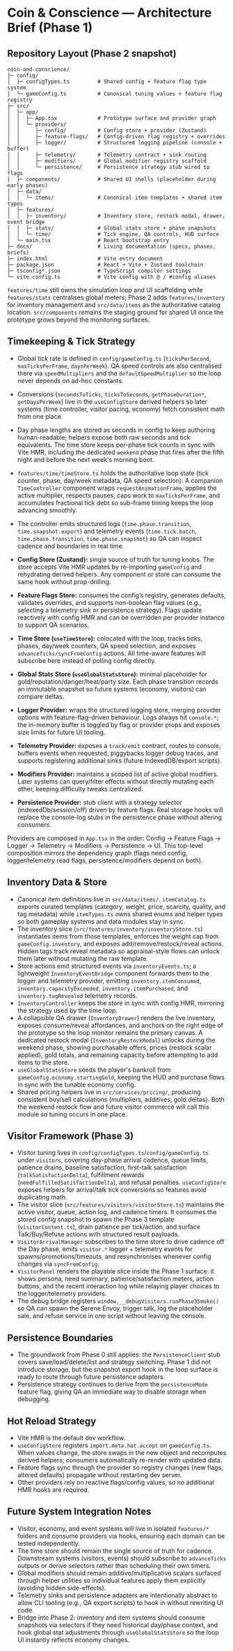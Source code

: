 # Coin & Conscience — Architecture Brief (Phase 1)

## Repository Layout (Phase 2 snapshot)
```
coin-and-conscience/
├─ config/
│  ├─ configTypes.ts         # Shared config + feature flag type system
│  └─ gameConfig.ts          # Canonical tuning values + feature flag registry
├─ src/
│  ├─ app/
│  │  ├─ App.tsx             # Prototype surface and provider graph
│  │  └─ providers/
│  │     ├─ config/          # Config store + provider (Zustand)
│  │     ├─ feature-flags/   # Config-driven flag registry + overrides
│  │     ├─ logger/          # Structured logging pipeline (console + buffer)
│  │     ├─ telemetry/       # Telemetry contract + sink routing
│  │     ├─ modifiers/       # Global modifier registry scaffold
│  │     └─ persistence/     # Persistence strategy stub wired to flags
│  ├─ components/            # Shared UI shells (placeholder during early phases)
│  ├─ data/
│  │  └─ items/              # Canonical item templates + shared item types
│  ├─ features/
│  │  ├─ inventory/          # Inventory store, restock modal, drawer, event bridge
│  │  ├─ stats/              # Global stats store + phase snapshots
│  │  └─ time/               # Tick engine, QA controls, HUD surface
│  └─ main.tsx               # React bootstrap entry
├─ docs/                     # Living documentation (specs, phases, briefs)
├─ index.html                # Vite entry document
├─ package.json              # React + Vite + Zustand toolchain
├─ tsconfig*.json            # TypeScript compiler settings
└─ vite.config.ts            # Vite config with @ / #config aliases
```

`features/time` still owns the simulation loop and UI scaffolding while `features/stats` centralises global meters; Phase 2 adds `features/inventory` for inventory management and `src/data/items` as the authoritative catalog location. `src/components` remains the staging ground for shared UI once the prototype grows beyond the monitoring surfaces.

## Timekeeping & Tick Strategy
- Global tick rate is defined in `config/gameConfig.ts` (`ticksPerSecond`, `maxTicksPerFrame`, `daysPerWeek`). QA speed controls are also centralised there via `speedMultipliers` and the `defaultSpeedMultiplier` so the loop never depends on ad-hoc constants.
- Conversions (`secondsToTicks`, `ticksToSeconds`, `getPhaseDuration*`, `getDaysPerWeek`) live in the `useConfigStore` derived helpers so later systems (time controller, visitor pacing, economy) fetch consistent math from one place.
- Day phase lengths are stored as seconds in config to keep authoring human-readable; helpers expose both raw seconds and tick equivalents. The time store keeps per-phase tick counts in sync with Vite HMR, including the dedicated `weekend` phase that fires after the fifth night and before the next week's morning boot.
- `features/time/timeStore.ts` holds the authoritative loop state (tick counter, phase, day/week metadata, QA speed selection). A companion `TimeController` component wraps `requestAnimationFrame`, applies the active multiplier, respects pauses, caps work to `maxTicksPerFrame`, and accumulates fractional tick debt so sub-frame timing keeps the loop advancing smoothly.
- The controller emits structured logs (`time.phase.transition`, `time.snapshot.export`) and telemetry events (`time.tick.batch`, `time.phase.transition`, `time.phase.snapshot`) so QA can inspect cadence and boundaries in real time.

- **Config Store (Zustand):** single source of truth for tuning knobs. The store accepts Vite HMR updates by re-importing `gameConfig` and rehydrating derived helpers. Any component or store can consume the same hook without prop-drilling.
- **Feature Flags Store:** consumes the config’s registry, generates defaults, validates overrides, and supports non-boolean flag values (e.g., selecting a telemetry sink or persistence strategy). Flags update reactively with config HMR and can be overridden per provider instance to support QA scenarios.
- **Time Store (`useTimeStore`):** colocated with the loop, tracks ticks, phases, day/week counters, QA speed selection, and exposes `advanceTicks/syncFromConfig` actions. All time-aware features will subscribe here instead of polling config directly.
- **Global Stats Store (`useGlobalStatsStore`):** minimal placeholder for gold/reputation/danger/heat/party size. Each phase transition records an immutable snapshot so future systems (economy, visitors) can compare deltas.
- **Logger Provider:** wraps the structured logging store, merging provider options with feature-flag-driven behaviour. Logs always hit `console.*`; the in-memory buffer is toggled by flag or provider props and exposes size limits for future UI tooling.
- **Telemetry Provider:** exposes a `track/emit` contract, routes to console, buffers events when requested, piggybacks logger debug traces, and supports registering additional sinks (future IndexedDB/export scripts).
- **Modifiers Provider:** maintains a scoped list of active global modifiers. Later systems can query/filter effects without directly mutating each other, keeping difficulty tweaks centralized.
- **Persistence Provider:** stub client with a strategy selector (indexedDb/session/off) driven by feature flags. Real storage hooks will replace the console-log stubs in the persistence phase without altering consumers.

Providers are composed in `App.tsx` in the order: Config → Feature Flags → Logger → Telemetry → Modifiers → Persistence → UI. This top-level composition mirrors the dependency graph (flags need config, logger/telemetry read flags, persistence/modifiers depend on both).

## Inventory Data & Store
- Canonical item definitions live in `src/data/items/`. `itemCatalog.ts` exports curated templates (category, weight, price, scarcity, quality, and tag metadata) while `itemTypes.ts` owns shared enums and helper types so both gameplay systems and data modules stay in sync.
- The inventory slice (`src/features/inventory/inventoryStore.ts`) instantiates items from those templates, enforces the weight cap from `gameConfig.inventory`, and exposes add/remove/restock/reveal actions. Hidden tags track reveal metadata so appraisal-style flows can unlock them later without mutating the raw template.
- Store actions emit structured events via `inventoryEvents.ts`; a lightweight `InventoryEventBridge` component forwards them to the logger and telemetry provider, emitting `inventory.itemConsumed`, `inventory.capacityExceeded`, `inventory.itemPurchased`, and `inventory.tagRevealed` telemetry records.
- `InventoryController` keeps the store in sync with config HMR, mirroring the strategy used by the time loop.
- A collapsible QA drawer (`InventoryDrawer`) renders the live inventory, exposes consume/reveal affordances, and anchors on the right edge of the prototype so the loop monitor remains the primary canvas. A dedicated restock modal (`InventoryRestockModal`) unlocks during the weekend phase, showing purchasable offers, prices (restock scalar applied), gold totals, and remaining capacity before attempting to add items to the store.
- `useGlobalStatsStore` seeds the player's bankroll from `gameConfig.economy.startingGold`, keeping the HUD and purchase flows in sync with the tunable economy config.
- Shared pricing helpers live in `src/services/pricing/`, producing consistent buy/sell calculations (multipliers, additives, gold deltas). Both the weekend restock flow and future visitor commerce will call this module so tuning occurs in one place.

## Visitor Framework (Phase 3)
- Visitor tuning lives in `config/configTypes.ts`/`config/gameConfig.ts` under `visitors`, covering day-phase arrival cadence, queue limits, patience drains, baseline satisfaction, first-talk satisfaction (`talkSatisfactionDelta`), fulfillment rewards (`needFulfilledSatisfactionDelta`), and refusal penalties. `useConfigStore` exposes helpers for arrival/talk tick conversions so features avoid duplicating math.
- The visitor slice (`src/features/visitors/visitorStore.ts`) maintains the active visitor, queue, action log, and cadence timers. It consumes the stored config snapshot to spawn the Phase 3 template (`visitorContent.ts`), drain patience per tick/action, and surface Talk/Buy/Refuse actions with structured result payloads.
- `VisitorArrivalManager` subscribes to the time store to drive cadence off the Day phase, emits `visitor.*` logger + telemetry events for spawns/promotions/timeouts, and resynchronises whenever config changes via `syncFromConfig`.
- `VisitorPanel` renders the playable slice inside the Phase 1 surface: it shows persona, need summary, patience/satisfaction meters, action buttons, and the recent interaction log while relaying player choices to the logger/telemetry providers.
- The debug bridge registers `window.__debugVisitors.runPhase3Smoke()` so QA can spawn the Serene Envoy, trigger talk, log the placeholder sale, and refuse service in one script without leaving the console.

## Persistence Boundaries
- The groundwork from Phase 0 still applies: the `PersistenceClient` stub covers save/load/delete/list and strategy switching. Phase 1 did not introduce storage, but the snapshot export hook in the loop surface is ready to route through future persistence adapters.
- Persistence strategy continues to derive from the `persistenceMode` feature flag, giving QA an immediate way to disable storage when debugging.

## Hot Reload Strategy
- Vite HMR is the default dev workflow.
- `useConfigStore` registers `import.meta.hot.accept` on `gameConfig.ts`. When values change, the store swaps in the new object and recomputes derived helpers; consumers automatically re-render with updated data.
- Feature flags sync through the provider so registry changes (new flags, altered defaults) propagate without restarting dev server.
- Other providers rely on reactive flags/config values, so no additional HMR hooks are required.

## Future System Integration Notes
- Visitor, economy, and event systems will live in isolated `features/*` folders and consume providers via hooks, ensuring each domain can be tested independently.
- The time store should remain the single source of truth for cadence. Downstream systems (visitors, events) should subscribe to `advanceTicks` outputs or derive selectors rather than scheduling their own timers.
- Global modifiers should remain additive/multiplicative scalars surfaced through helper utilities so individual features apply them explicitly (avoiding hidden side-effects).
- Telemetry sinks and persistence adapters are intentionally abstract to allow CLI tooling (e.g., QA export scripts) to hook in without rewriting UI code.
- Bridge into Phase 2: inventory and item systems should consume snapshots via selectors if they need historical day/phase context, and hook global stat adjustments through `useGlobalStatsStore` so the loop UI instantly reflects economy changes.
